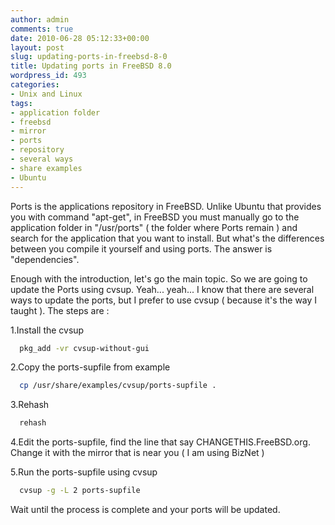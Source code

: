 ```yaml
---
author: admin
comments: true
date: 2010-06-28 05:12:33+00:00
layout: post
slug: updating-ports-in-freebsd-8-0
title: Updating ports in FreeBSD 8.0
wordpress_id: 493
categories:
- Unix and Linux
tags:
- application folder
- freebsd
- mirror
- ports
- repository
- several ways
- share examples
- Ubuntu
---
```


Ports is the applications repository in FreeBSD. Unlike Ubuntu that provides you with command "apt-get", in FreeBSD you must manually go to the application folder in "/usr/ports" ( the folder where Ports remain ) and search for the application that you want to install. But what's the differences between you compile it yourself and using ports. The answer is "dependencies".

Enough with the introduction, let's go the main topic. So we are going to update the Ports using cvsup. Yeah... yeah... I know that there are several ways to update the ports, but I prefer to use cvsup ( because it's the way I taught ). The steps are :

1.Install the cvsup

``` bash
  pkg_add -vr cvsup-without-gui
```

2.Copy the ports-supfile from example

``` bash
  cp /usr/share/examples/cvsup/ports-supfile .
```

3.Rehash
    
``` bash
  rehash
```

4.Edit the ports-supfile, find the line that say CHANGETHIS.FreeBSD.org. Change it with the mirror that is near you ( I am using BizNet )

5.Run the ports-supfile using cvsup

``` bash
  cvsup -g -L 2 ports-supfile
```

Wait until the process is complete and your ports will be updated.
